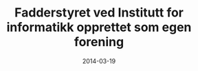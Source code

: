 ---
title: Fadderstyret ved Institutt for informatikk opprettet som egen forening
tags: fadderstyret
year: 2014
date: 2014-03-19
sources:
  - https://github.com/cybernetisk/cyb50-hefte CYB50 Jubileumsbok
  - https://w2.brreg.no/enhet/sok/detalj.jsp?orgnr=913439511 FADDERSTYRET VED INSTITUTT FOR INFORMATIKK - Enhetsregisteret
view: none
---